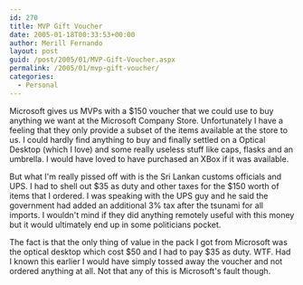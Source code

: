 ```yaml
---
id: 270
title: MVP Gift Voucher
date: 2005-01-18T00:33:53+00:00
author: Merill Fernando
layout: post
guid: /post/2005/01/MVP-Gift-Voucher.aspx
permalink: /2005/01/mvp-gift-voucher/
categories:
  - Personal
---
```

<P>Microsoft gives us MVPs with a $150 voucher that we could use to buy anything we want at the Microsoft Company Store. Unfortunately I have a feeling that they only provide a subset of the items available at the store to us. I could hardly find anything to buy and finally settled on a Optical Desktop (which I love) and some really useless stuff like caps, flasks and an umbrella. I would have loved to have purchased an XBox if it was available. </P>
<P>But what I'm really pissed off with is the Sri Lankan customs officials and UPS. I had to shell out $35 as duty and other taxes for the $150 worth of items that I ordered. I was speaking with the UPS guy and he said the government had added an additional 3% tax after the tsunami for all imports. I wouldn't mind if they did anything remotely useful with this money but it would ultimately end up in some politicians pocket. </P>
<P>The fact is that the only thing of value in the pack I got from Microsoft was the optical desktop which cost $50 and I had to pay $35 as duty. WTF. Had I known this earlier I would have simply tossed away the voucher and not ordered anything at all. Not that any of this is Microsoft's fault though.</P>